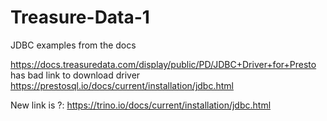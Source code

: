 # Treasure-Data-1


JDBC examples from the docs

https://docs.treasuredata.com/display/public/PD/JDBC+Driver+for+Presto
has bad link to download driver
https://prestosql.io/docs/current/installation/jdbc.html

New link is ?:
https://trino.io/docs/current/installation/jdbc.html
